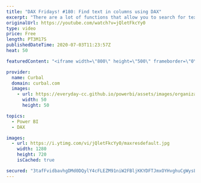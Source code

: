 ```yaml
---
title: "DAX Fridays! #180: Find text in columns using DAX"
excerpt: "There are a lot of functions that allow you to search for text in a column using DAX and I have already shown you a few, but here is one more!  Search and find DAX function tutorial: https://www.youtube.com/watch?v=vbQbQBX2T8A  in, containsrow DAX function tutorial: https://www.youtube.com/watch?v=rwSSMaBwBGQ"
originalUrl: https://youtube.com/watch?v=jQletFkcYy0
type: video
price: Free
length: PT3M17S
publishedDateTime: 2020-07-03T11:23:57Z
heat: 50

featuredContent: "<iframe width=\"800\" height=\"500\" frameborder=\"0\" src=\"https://www.youtube.com/embed/jQletFkcYy0\" allow=\"accelerometer; autoplay; encrypted-media; gyroscope; picture-in-picture\" allowfullscreen></iframe>"

provider:
  name: Curbal
  domain: curbal.com
  images:
    - url: https://everyday-cc.github.io/powerbi/assets/images/organizations/curbal.com-50x50.jpg
      width: 50
      height: 50

topics:
  - Power BI
  - DAX

images:
  - url: https://i.ytimg.com/vi/jQletFkcYy0/maxresdefault.jpg
    width: 1280
    height: 720
    isCached: true

secured: "3tafFvidbavhgDMd0DQylY4cFLEZM91niW2FBljKKYDFTJmxOYHvghuCgWysLjt+gKu2Qn3FzHe1p/0601meTrtCUKl3cNlWU0NMEpkVL9lfZXaEsaZoelvzlUEoK3uFgowNESoNLxyuyEVQOuBLfacdaQoPlLMVgT+d6nBS31kEh5TZoKHKlUUbeic/YnplqZbcZ2uFOHFC0C7ZTHO4/a20AFf2uDgfiULnXXu5GKT2Z6UuEONhM3MLD1IQBHJhNcrZXAIDX7HIv9FAqJN6HYkpeXrKFnk53rJe+P2AazAfvImZ+ayVUPu0VVYFS5EL5M32kK6I6JvbNcSRMAEn5JklvDIheRNioiD4u3/7xZFQLhBOrkbeo57b13jScvSwAAwUqb53GsQL/bblmNZQoNHSfy1S0hx57/8V2dTmX84=;l07HtB4/rY+uUk6EqtM/8A=="
---
```


